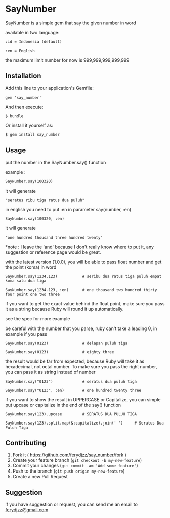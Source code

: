 # SayNumber

SayNumber is a simple gem that say the given number in word

available in two language:

	:id = Indonesia (default)

	:en = English

the maximum limit number for now is 999,999,999,999,999

## Installation

Add this line to your application's Gemfile:

	gem 'say_number'

And then execute:

    $ bundle

Or install it yourself as:

    $ gem install say_number

## Usage

put the number in the SayNumber.say() function

example : 
 
	SayNumber.say(100320)

it will generate 

	"seratus ribu tiga ratus dua puluh"

in english you need to put :en in parameter say(number, :en)

	SayNumber.say(100320, :en)

it will generate 

	"one hundred thousand three hundred twenty"

*note : I leave the 'and' because I don't really know where to put it, any suggestion or reference page would be great.

with the latest version (1.0.0), you will be able to pass float number and get the point (koma) in word

	SayNumber.say(1234.123) 		  # seribu dua ratus tiga puluh empat koma satu dua tiga

	SayNumber.say(1234.123, :en)	  # one thousand two hundred thirty four point one two three

if you want to get the exact value behind the float point, make sure you pass it as a string because Ruby will round it up automatically.

see the spec for more example

be careful with the number that you parse, ruby can't take a leading 0, in example if you pass 

	SayNumber.say(0123)               # delapan puluh tiga

	SayNumber.say(0123)				  # eighty three

the result would be far from expected, because Ruby will take it as hexadecimal, not octal number.
To make sure you pass the right number, you can pass it as string instead of number

	SayNumber.say("0123")             # seratus dua puluh tiga

	SayNumber.say("0123", :en)		  # one hundred twenty three

if you want to show the result in UPPERCASE or Capitalize, you can simple put upcase or capitalize in the end of the say() function

	SayNumber.say(123).upcase         # SERATUS DUA PULUH TIGA

	SayNumber.say(123).split.map(&:capitalize).join(' ')     # Seratus Dua Puluh Tiga


## Contributing

1. Fork it ( https://github.com/ferydjzz/say_number/fork )
2. Create your feature branch (`git checkout -b my-new-feature`)
3. Commit your changes (`git commit -am 'Add some feature'`)
4. Push to the branch (`git push origin my-new-feature`)
5. Create a new Pull Request

## Suggestion

if you have suggestion or request, you can send me an email to ferydjzz@gmail.com